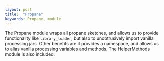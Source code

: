 ```yaml
---
layout: post
title:  "Propane"
keywords: Propane, module
---
```

The Propane module wraps all propane sketches, and allows us to provide functionality like `library_loader`, but also to unobtrusively import vanilla processing jars. Other benefits are it provides a namespace, and allows us to alias vanilla processing variables and methods. The HelperMethods module is also included.
